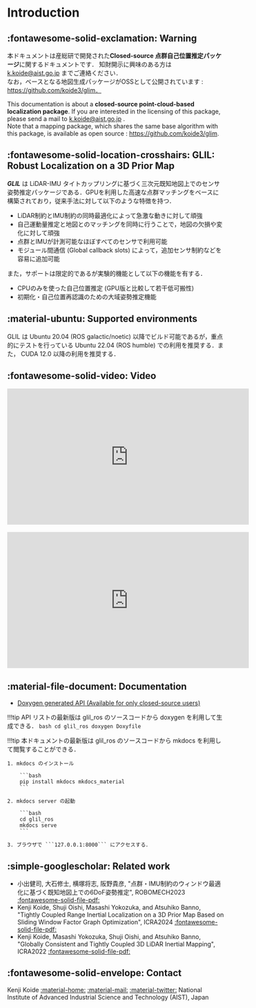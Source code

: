 # Introduction

## :fontawesome-solid-exclamation: Warning

本ドキュメントは産総研で開発された**Closed-source 点群自己位置推定パッケージ**に関するドキュメントです． 知財開示に興味のある方は [k.koide@aist.go.jp](k.koide@aist.go.jp) までご連絡ください．  
なお，ベースとなる地図生成パッケージがOSSとして公開されています : https://github.com/koide3/glim．

This documentation is about a **closed-source point-cloud-based localization package**. If you are interested in the licensing of this package, please send a mail to [k.koide@aist.go.jp](k.koide@aist.go.jp) .  
Note that a mapping package, which shares the same base algorithm with this package, is available as open source : https://github.com/koide3/glim.

## :fontawesome-solid-location-crosshairs: GLIL: Robust Localization on a 3D Prior Map

***GLIL*** は LiDAR-IMU タイトカップリングに基づく三次元既知地図上でのセンサ姿勢推定パッケージである．GPUを利用した高速な点群マッチングをベースに構築されており，従来手法に対して以下のような特徴を持つ．

- LiDAR制約とIMU制約の同時最適化によって急激な動きに対して頑強
- 自己運動量推定と地図とのマッチングを同時に行うことで，地図の欠損や変化に対して頑強
- 点群とIMUが計測可能なほぼすべてのセンサで利用可能
- モジュール間通信 (Global callback slots) によって，追加センサ制約などを容易に追加可能

また，サポートは限定的であるが実験的機能として以下の機能を有する．

- CPUのみを使った自己位置推定 (GPU版と比較して若干低可搬性)
- 初期化・自己位置再認識のための大域姿勢推定機能


## :material-ubuntu: Supported environments

GLIL は Ubuntu 20.04 (ROS galactic/noetic) 以降でビルド可能であるが，重点的にテストを行っている Ubuntu 22.04 (ROS humble) での利用を推奨する．また， CUDA 12.0 以降の利用を推奨する．

## :fontawesome-solid-video: Video

<div class="youtube">
<iframe width="560" height="315" src="https://www.youtube.com/embed/Ry5SiLU-LDM" title="YouTube video player" frameborder="0" allow="accelerometer; autoplay; clipboard-write; encrypted-media; gyroscope; picture-in-picture; web-share" allowfullscreen></iframe>
</div>

<br>

<div class="youtube">
<iframe width="560" height="315" src="https://www.youtube.com/embed/k8Vpqbrv7Js" title="YouTube video player" frameborder="0" allow="accelerometer; autoplay; clipboard-write; encrypted-media; gyroscope; picture-in-picture; web-share" allowfullscreen></iframe>
</div>

## :material-file-document: Documentation

- [Doxygen generated API (Available for only closed-source users)](https://not_available)


!!!tip
    API リストの最新版は glil_ros のソースコードから doxygen を利用して生成できる．
    ```bash
    cd glil_ros
    doxygen Doxyfile
    ```

!!!tip
    本ドキュメントの最新版は glil_ros のソースコードから mkdocs を利用して閲覧することができる．

    1. mkdocs のインストール

        ```bash
        pip install mkdocs mkdocs_material
        ```

    2. mkdocs server の起動

        ```bash
        cd glil_ros
        mkdocs serve
        ```

    3. ブラウザで ```127.0.0.1:8000``` にアクセスする．


## :simple-googlescholar: Related work

- 小出健司, 大石修士, 横塚将志, 阪野貴彦, "点群・IMU制約のウィンドウ最適化に基づく既知地図上での6DoF姿勢推定", ROBOMECH2023 [:fontawesome-solid-file-pdf:](https://staff.aist.go.jp/k.koide/assets/pdf/robomech2023.pdf)
- Kenji Koide, Shuji Oishi, Masashi Yokozuka, and Atsuhiko Banno, "Tightly Coupled Range Inertial Localization on a 3D Prior Map Based on Sliding Window Factor Graph Optimization", ICRA2024 [:fontawesome-solid-file-pdf:](https://staff.aist.go.jp/k.koide/assets/pdf/icra2024_02.pdf)
- Kenji Koide, Masashi Yokozuka, Shuji Oishi, and Atsuhiko Banno, "Globally Consistent and Tightly Coupled 3D LiDAR Inertial Mapping", ICRA2022 [:fontawesome-solid-file-pdf:](https://staff.aist.go.jp/k.koide/assets/pdf/icra2022.pdf)

## :fontawesome-solid-envelope: Contact

Kenji Koide [:material-home:](https://staff.aist.go.jp/k.koide/) [:material-mail:](mailto:k.koide@aist.go.jp) [:material-twitter:](https://twitter.com/k_koide3)
National Institute of Advanced Industrial Science and Technology (AIST), Japan